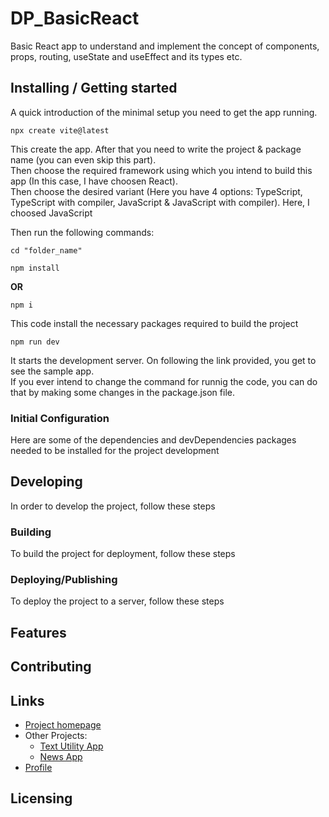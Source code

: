 # DP_BasicReact
Basic React app to understand and implement the concept of components, props, routing, useState and useEffect and its types etc.

## Installing / Getting started
A quick introduction of the minimal setup you need to get the app running.

```
npx create vite@latest
```
This create the app. After that you need to write the project & package name (you can even skip this part).
<br>Then choose the required framework using which you intend to build this app (In this case, I have choosen React).
<br>Then choose the desired variant (Here you have 4 options: TypeScript, TypeScript with compiler, JavaScript & JavaScript with compiler). Here, I choosed JavaScript

Then run the following commands:
```
cd "folder_name"
```

```
npm install
```
**OR**
```
npm i
```
This code install the necessary packages required to build the project
```
npm run dev
```
It starts the development server. On following the link provided, you get to see the sample app.
<br>If you ever intend to change the command for runnig the code, you can do that by making some changes in the package.json file.

### Initial Configuration
Here are some of the dependencies and devDependencies packages needed to be installed for the project development

## Developing
In order to develop the project, follow these steps

### Building
To build the project for deployment, follow these steps

### Deploying/Publishing
To deploy the project to a server, follow these steps

## Features

## Contributing

## Links
+ <a href = "https://github.com/Roshan9807950330/DP_BasicReact">Project homepage</a>
+ Other Projects:
  - <a href = "https://github.com/Roshan9807950330/Text-Utility-App">Text Utility App</a>
  - <a href = "https://github.com/Roshan9807950330/News-App">News App</a>
+ <a href = "https://github.com/Roshan9807950330">Profile</a>
  
## Licensing

